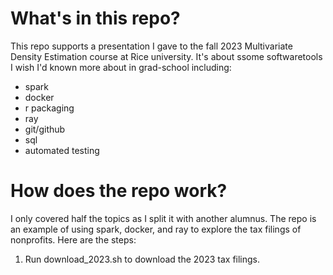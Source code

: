 # What's in this repo?
This repo supports a presentation I gave to the fall 2023 Multivariate Density Estimation course at Rice university. It's about ssome softwaretools I wish I'd known more about in grad-school including:

* spark
* docker
* r packaging
* ray
* git/github
* sql
* automated testing

# How does the repo work?
I only covered half the topics as I split it with another alumnus. The repo is an example of using spark, docker, and ray to explore the tax filings of nonprofits.  Here are the steps:
1. Run download_2023.sh to download the 2023 tax filings.
